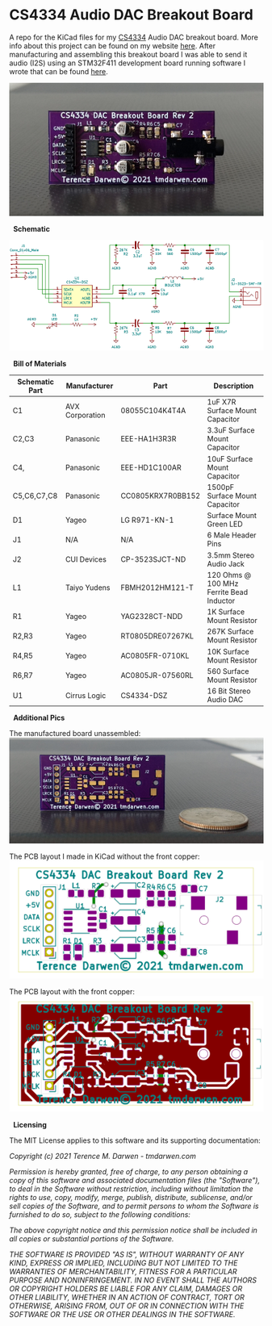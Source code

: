 CS4334 Audio DAC Breakout Board
===============================

A repo for the KiCad files for my [CS4334](https://www.cirrus.com/products/cs4334-35-38-39/) Audio DAC breakout board.  More info about this project can be found on my website [here](https://tmdarwen.com/latest/creating-an-audio-dac-breakout-board).  After manufacturing and assembling this breakout board I was able to send it audio (I2S) using an STM32F411 development board running software I wrote that can be found [here](https://github.com/tmdarwen/STM32/tree/master/STM32F411/OnboardAudioOutput).

![CS4334 Audio DAC Breakout Board Assembled](Pics/CS4334Rev2.png)

 
**Schematic**

![CS4334 Audio DAC Breakout Board Schematic](Pics/CS4334Rev2Schematic.png)

 
**Bill of Materials**

| Schematic Part | Manufacturer    | Part              | Description                              | 
| ---------------| --------------- |-------------------|------------------------------------------|
| C1             | AVX Corporation | 08055C104K4T4A    | 1uF X7R Surface Mount Capacitor          |
| C2,C3          | Panasonic       | EEE-HA1H3R3R      | 3.3uF Surface Mount Capacitor            |
| C4,            | Panasonic       | EEE-HD1C100AR     | 10uF Surface Mount Capacitor             |
| C5,C6,C7,C8    | Panasonic       | CC0805KRX7R0BB152 | 1500pF Surface Mount Capacitor           |
| D1             | Yageo           | LG R971-KN-1      | Surface Mount Green LED                  |
| J1             | N/A             | N/A               | 6 Male Header Pins                       |
| J2             | CUI Devices     | CP-3523SJCT-ND    | 3.5mm Stereo Audio Jack                  |
| L1             | Taiyo Yudens    | FBMH2012HM121-T   | 120 Ohms @ 100 MHz Ferrite Bead Inductor |
| R1             | Yageo           | YAG2328CT-NDD     | 1K Surface Mount Resistor                |
| R2,R3          | Yageo           | RT0805DRE07267KL  | 267K Surface Mount Resistor              |
| R4,R5          | Yageo           | AC0805FR-0710KL   | 10K Surface Mount Resistor               |
| R6,R7          | Yageo           | AC0805JR-07560RL  | 560 Surface Mount Resistor               |
| U1             | Cirrus Logic    | CS4334-DSZ        | 16 Bit Stereo Audio DAC                  |


 
**Additional Pics**

The manufactured board unassembled:
![CS4334 Audio DAC Breakout Board Unassembled](Pics/CS4334Rev2PCBOnly.png)

The PCB layout I made in KiCad without the front copper:
![CS4334 Audio DAC Breakout Board Unassembled](Pics/CS4334Rev2PCBLayout.png)

The PCB layout with the front copper:
![CS4334 Audio DAC Breakout Board Unassembled](Pics/CS4334Rev2PCBLayoutWithFrontCopper.png)

 
**Licensing**

The MIT License applies to this software and its supporting documentation:

*Copyright (c) 2021 Terence M. Darwen - tmdarwen.com*

*Permission is hereby granted, free of charge, to any person obtaining a copy of
this software and associated documentation files (the "Software"), to deal in
the Software without restriction, including without limitation the rights to
use, copy, modify, merge, publish, distribute, sublicense, and/or sell copies of
the Software, and to permit persons to whom the Software is furnished to do so,
subject to the following conditions:*

*The above copyright notice and this permission notice shall be included in all
copies or substantial portions of the Software.*

*THE SOFTWARE IS PROVIDED "AS IS", WITHOUT WARRANTY OF ANY KIND, EXPRESS OR
IMPLIED, INCLUDING BUT NOT LIMITED TO THE WARRANTIES OF MERCHANTABILITY, FITNESS
FOR A PARTICULAR PURPOSE AND NONINFRINGEMENT. IN NO EVENT SHALL THE AUTHORS OR
COPYRIGHT HOLDERS BE LIABLE FOR ANY CLAIM, DAMAGES OR OTHER LIABILITY, WHETHER
IN AN ACTION OF CONTRACT, TORT OR OTHERWISE, ARISING FROM, OUT OF OR IN
CONNECTION WITH THE SOFTWARE OR THE USE OR OTHER DEALINGS IN THE SOFTWARE.*
